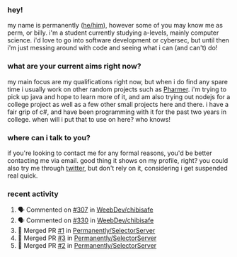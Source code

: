 ### hey!
my name is permanently ([he/him](https://pronoun.is/he)), however some of you may know me as perm, or billy. i'm a student currently studying a-levels, mainly computer science. i'd love to go into software development or cybersec, but until then i'm just messing around with code and seeing what i can (and can't) do!

### what are your current aims right now?
my main focus are my qualifications right now, but when i do find any spare time i usually work on other random projects such as [Pharmer](https://github.com/Permanently/Pharmer). i'm trying to pick up java and hope to learn more of it, and am also trying out nodejs for a college project as well as a few other small projects here and there. i have a fair grip of c#, and have been programming with it for the past two years in college. when will i put that to use on here? who knows!

### where can i talk to you?
if you're looking to contact me for any formal reasons, you'd be better contacting me via email. good thing it shows on my profile, right? you could also try me through [twitter](https://twitter.com/permanentlay), but don't rely on it, considering i get suspended real quick.

### recent activity
<!--START_SECTION:activity-->
1. 🗣 Commented on [#307](https://github.com/WeebDev/chibisafe/issues/307) in [WeebDev/chibisafe](https://github.com/WeebDev/chibisafe)
2. 🗣 Commented on [#330](https://github.com/WeebDev/chibisafe/issues/330) in [WeebDev/chibisafe](https://github.com/WeebDev/chibisafe)
3. 🎉 Merged PR [#1](https://github.com/Permanently/SelectorServer/pull/1) in [Permanently/SelectorServer](https://github.com/Permanently/SelectorServer)
4. 🎉 Merged PR [#3](https://github.com/Permanently/SelectorServer/pull/3) in [Permanently/SelectorServer](https://github.com/Permanently/SelectorServer)
5. 🎉 Merged PR [#2](https://github.com/Permanently/SelectorServer/pull/2) in [Permanently/SelectorServer](https://github.com/Permanently/SelectorServer)
<!--END_SECTION:activity-->
